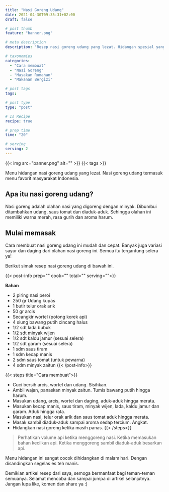 ```yaml
---
title: "Nasi Goreng Udang"
date: 2021-04-30T09:35:31+02:00
draft: false

# post thumb
feature: "banner.png"

# meta description
description: "Resep nasi goreng udang yang lezat. Hidangan spesial yang sangat menggugah selera"

# taxonomies
categories:
  - "Cara membuat"
  - "Nasi Goreng"
  - "Masakan Rumahan"
  - "Makanan Bergizi"

# post tags
tags:

# post type
type: "post"

# Is Recipe
recipe: true

# prep time
time: "20"

# serving
serving: 2
---
```


{{< img src="banner.png" alt="" >}}
{{< tags >}}

Menu hidangan nasi goreng udang yang lezat. Nasi goreng udang termasuk menu favorit masyarakat Indonesia.

## Apa itu nasi goreng udang?

Nasi goreng adalah olahan nasi yang digoreng dengan minyak. Dibumbui ditambahkan udang, saus tomat dan diaduk-aduk. Sehingga olahan ini memiliki warna merah, rasa gurih dan aroma harum.

## Mulai memasak

Cara membuat nasi goreng udang ini mudah dan cepat. Banyak juga variasi sayur dan daging dari olahan nasi goreng ini. Semua itu tergantung selera ya!

Berikut simak resep nasi goreng udang di bawah ini.

{{< post-info prep="" cook="" total="" serving="">}}

__Bahan__

-   2 piring nasi peroi
-   250 gr Udang kupas
-   1 butir telur orak arik
-   50 gr arcis
-   Secangkir wortel (potong korek api)
-   4 siung bawang putih cincang halus
-   1/2 sdt lada bubuk
-   1/2 sdt minyak wijen
-   1/2 sdt kaldu jamur (sesuai selera)
-   1/2 sdt garam (sesuai selera)
-   1 sdm saus tiram
-   1 sdm kecap manis
-   2 sdm saus tomat (untuk pewarna)
-   4 sdm minyak zaitun
{{< /post-info>}}

{{< steps title="Cara membuat">}}
-   Cuci bersih arcis, wortel dan udang. Sisihkan.
-   Ambil wajan, panaskan minyak zaitun. Tumis bawang putih hingga harum.
-   Masukan udang, arcis, wortel dan daging, aduk-aduk hingga merata.
-   Masukan kecap manis, saus tiram, minyak wijen, lada, kaldu jamur dan garam. Aduk hingga rata.
-   Masukan nasi, telur orak arik dan saus tomat aduk hingga merata.
-   Masak sambil diaduk-aduk sampai aroma sedap tercium. Angkat.
-   Hidangkan nasi goreng ketika masih panas.
{{< /steps>}}

>   Perhatikan volume api ketika menggoreng nasi. Ketika memasukan bahan kecilkan api. Ketika menggoreng sambil diaduk-aduk besarkan api.
    
Menu hidangan ini sangat cocok dihidangkan di malam hari. Dengan disandingkan segelas es teh manis.

Demikian artikel resep dari saya, semoga bermanfaat bagi teman-teman semuanya. Selamat mencoba dan sampai jumpa di artikel selanjutnya. Jangan lupa like, komen dan share ya :)